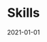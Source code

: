 ---
title: "Skills"
date: 2021-01-01
summary: "A collection of skill I think might help you as well"
---